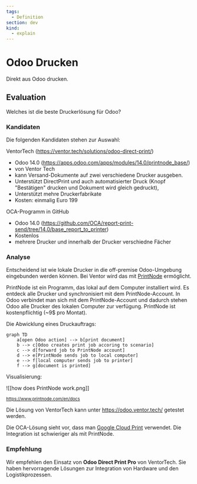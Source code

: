 ```yaml
---
tags:
  - Definition
section: dev
kind:
  - explain
---
```

# Odoo Drucken

Direkt aus Odoo drucken.

## Evaluation

Welches ist die beste Druckerlösung für Odoo?

### Kandidaten

Die folgenden Kandidaten stehen zur Auswahl:

VentorTech (<https://ventor.tech/solutions/odoo-direct-print/>)

* Odoo 14.0 (<https://apps.odoo.com/apps/modules/14.0/printnode_base/>)
* von Ventor Tech
* kann Versand-Dokumente auf zwei verschiedene Drucker ausgeben.
*  Unterstützt DirectPrint und auch automatisierter Druck (Knopf "Bestätigen" drucken und Dokument wird gleich gedruckt),
* Unterstützt mehre Druckerfabrikate
* Kosten: einmalig Euro 199

OCA-Programm in GitHub

* Odoo 14.0 (<https://github.com/OCA/report-print-send/tree/14.0/base_report_to_printer>)
* Kostenlos
* mehrere Drucker und innerhalb der Drucker verschiedne Fächer

### Analyse

Entscheidend ist wie lokale Drucker in die off-premise Odoo-Umgebung eingebunden werden können. Bei Ventor wird das mit [PrintNode](https://www.printnode.com/en) ermöglicht.

PrintNode ist ein Programm, das lokal auf dem Computer installiert wird. Es entdeck alle Drucker und synchronisiert mit dem PrintNode-Account. In Odoo verbindet man sich mit dem PrintNode-Account und dadurch stehen Odoo alle Drucker des lokalen Computer zur verfügung. PrintNode ist kostenpflichtig (~9$ pro Montat).

Die Abwicklung eines Druckauftrags:

```mermaid
graph TD
    a[open Odoo action] --> b[print document]
	b --> c[Odoo creates print job accoring to scenario]
	c --> d[forward job to PrintNode account]
	d --> e[PrintNode sends job to local computer]
	e --> f[local computer sends job to printer]
	f --> g[document is printed]
```

Visualisierung:

![[how does PrintNode work.png]]

<small><https://www.printnode.com/en/docs></small>

Die Lösung von VentorTech kann unter <https://odoo.ventor.tech/> getestet werden.

Die OCA-Lösung sieht vor, dass man [Google Cloud Print](https://www.google.com/cloudprint/learn/) verwendet. Die Integration ist schwieriger als mit PrintNode.

### Empfehlung

Wir empfehlen den Einsatz von **Odoo Direct Print Pro** von VentorTech. Sie haben hervorragende Lösungen zur Integration von Hardware und den Logistikprozessen.